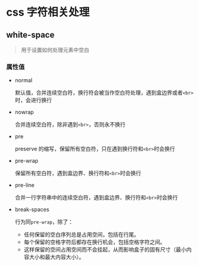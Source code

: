 # css 字符相关处理

## white-space

> 用于设置如何处理元素中空白

### 属性值

- normal

  默认值，合并连续空白符，换行符会被当作空白符处理，遇到盒边界或者`<br>`时，会进行换行

- nowrap

  合并连续空白符，除非遇到`<br>`，否则永不换行

- pre

  preserve 的缩写，保留所有空白符，只在遇到换行符和`<br>`时会换行

- pre-wrap

  保留所有空白符，遇到盒边界、换行符和`<br>`时会换行

- pre-line

  合并一行字符串中的连续空白符，遇到盒边界、换行符和`<br>`时会换行

- break-spaces

  行为同`pre-wrap`，除了：

  - 任何保留的空白序列总是占用空间，包括在行尾。
  - 每个保留的空格字符后都存在换行机会，包括空格字符之间。
  - 这样保留的空间占用空间而不会挂起，从而影响盒子的固有尺寸（最小内容大小和最大内容大小）。
